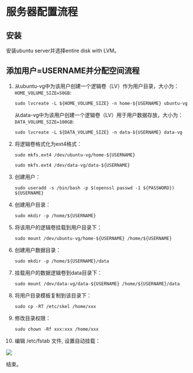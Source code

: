 # 服务器配置流程

## 安装

安装ubuntu server并选择entire disk with LVM。


## 添加用户=USERNAME并分配空间流程

1. 从ubuntu-vg中为该用户创建一个逻辑卷（LV）作为用户目录，大小为：```HOME_VOLUME_SIZE=50GB```:

   ```sudo lvcreate -L ${HOME_VOLUME_SIZE} -n home-${USERNAME} ubuntu-vg```

   从data-vg中为该用户创建一个逻辑卷（LV）用于用户数据存放，大小为：```DATA_VOLUME_SIZE=100GB```:

   ```sudo lvcreate -L ${DATA_VOLUME_SIZE} -n data-${USERNAME} data-vg```

2. 将逻辑卷格式化为ext4格式：

   ```sudo mkfs.ext4 /dev/ubuntu-vg/home-${USERNAME}```

   ```sudo mkfs.ext4 /dev/data-vg/data-${USERNAME}```

3. 创建用户：
   
   ```sudo useradd -s /bin/bash -p $(openssl passwd -1 ${PASSWORD}) ${USERNAME}```

4. 创建用户目录：

   ```sudo mkdir -p /home/${USERNAME}```

5. 将该用户的逻辑卷挂载到用户目录下：

   ```sudo mount /dev/ubuntu-vg/home-${USERNAME} /home/${USERNAME}```

6. 创建用户数据目录：

   ```sudo mkdir -p /home/${USERNAME}/data```

7. 挂载用户的数据逻辑卷到data目录下：

   ```sudo mount /dev/data-vg/data-${USERNAME} /home/${USERNAME}/data```

9.  将用户目录模板复制到该目录下：

    ```sudo cp -RT /etc/skel /home/xxx```

9. 修改目录权限：

    ```sudo chown -Rf xxx:xxx /home/xxx```

10. 编辑 /etc/fstab 文件, 设置自动挂载：

   ![](fstab.png)

结束。
